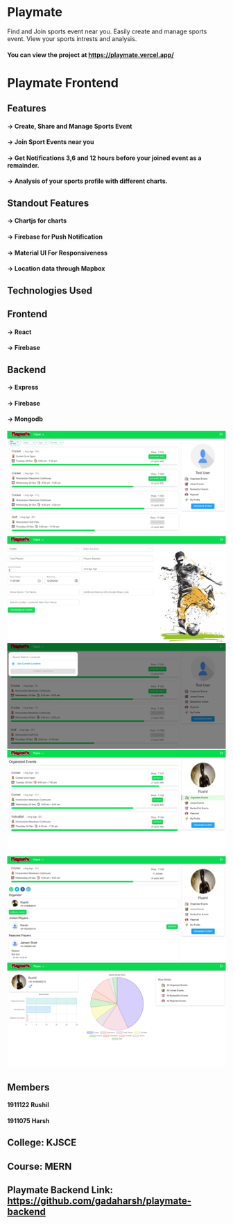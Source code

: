 # Playmate
Find and Join sports event near you. Easily create and manage sports event. View your sports intrests and analysis.
#### You can view the project at https://playmate.vercel.app/

# Playmate Frontend

## Features
#### -> Create, Share and Manage Sports Event
#### -> Join Sport Events near you
#### -> Get Notifications 3,6 and 12 hours before your joined event as a remainder.
#### -> Analysis of your sports profile with different charts.

## Standout Features

#### -> Chartjs for charts
#### -> Firebase for Push Notification
#### -> Material UI For Responsiveness
#### -> Location data through Mapbox

## Technologies Used

## Frontend
#### -> React
#### -> Firebase

## Backend
#### -> Express
#### -> Firebase
#### -> Mongodb

![](demo_images/d1.png)
![](demo_images/d2.png)
![](demo_images/d3.png)
![](demo_images/d4.png)
![](demo_images/d5.png)
![](demo_images/d6.png)

## Members
#### 1911122 Rushil
#### 1911075 Harsh

## College: KJSCE
## Course: MERN

## Playmate Backend Link: https://github.com/gadaharsh/playmate-backend
